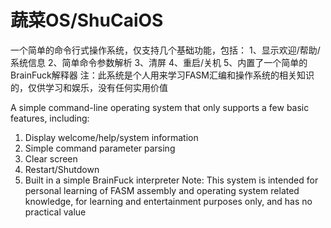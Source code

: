 # 蔬菜OS/ShuCaiOS
一个简单的命令行式操作系统，仅支持几个基础功能，包括：
1、显示欢迎/帮助/系统信息
2、简单命令参数解析
3、清屏
4、重启/关机
5、内置了一个简单的BrainFuck解释器
注：此系统是个人用来学习FASM汇编和操作系统的相关知识的，仅供学习和娱乐，没有任何实用价值

A simple command-line operating system that only supports a few basic features, including:
1. Display welcome/help/system information
2. Simple command parameter parsing
3. Clear screen
4. Restart/Shutdown
5. Built in a simple BrainFuck interpreter
Note: This system is intended for personal learning of FASM assembly and operating system related knowledge, for learning and entertainment purposes only, and has no practical value
